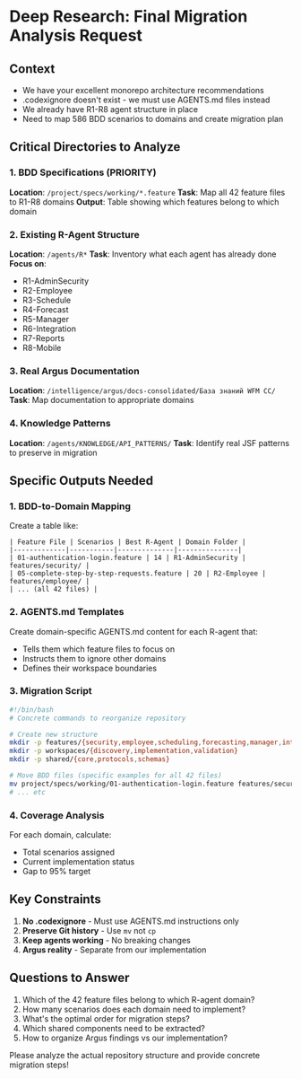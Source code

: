 # Deep Research: Final Migration Analysis Request

## Context
- We have your excellent monorepo architecture recommendations
- .codexignore doesn't exist - we must use AGENTS.md files instead
- We already have R1-R8 agent structure in place
- Need to map 586 BDD scenarios to domains and create migration plan

## Critical Directories to Analyze

### 1. BDD Specifications (PRIORITY)
**Location**: `/project/specs/working/*.feature`
**Task**: Map all 42 feature files to R1-R8 domains
**Output**: Table showing which features belong to which domain

### 2. Existing R-Agent Structure  
**Location**: `/agents/R*`
**Task**: Inventory what each agent has already done
**Focus on**:
- R1-AdminSecurity
- R2-Employee
- R3-Schedule
- R4-Forecast
- R5-Manager
- R6-Integration
- R7-Reports
- R8-Mobile

### 3. Real Argus Documentation
**Location**: `/intelligence/argus/docs-consolidated/База знаний WFM CC/`
**Task**: Map documentation to appropriate domains

### 4. Knowledge Patterns
**Location**: `/agents/KNOWLEDGE/API_PATTERNS/`
**Task**: Identify real JSF patterns to preserve in migration

## Specific Outputs Needed

### 1. BDD-to-Domain Mapping
Create a table like:
```
| Feature File | Scenarios | Best R-Agent | Domain Folder |
|-------------|-----------|--------------|---------------|
| 01-authentication-login.feature | 14 | R1-AdminSecurity | features/security/ |
| 05-complete-step-by-step-requests.feature | 20 | R2-Employee | features/employee/ |
| ... (all 42 files) |
```

### 2. AGENTS.md Templates
Create domain-specific AGENTS.md content for each R-agent that:
- Tells them which feature files to focus on
- Instructs them to ignore other domains
- Defines their workspace boundaries

### 3. Migration Script
```bash
#!/bin/bash
# Concrete commands to reorganize repository

# Create new structure
mkdir -p features/{security,employee,scheduling,forecasting,manager,integration,reporting,mobile}
mkdir -p workspaces/{discovery,implementation,validation}
mkdir -p shared/{core,protocols,schemas}

# Move BDD files (specific examples for all 42 files)
mv project/specs/working/01-authentication-login.feature features/security/
# ... etc
```

### 4. Coverage Analysis
For each domain, calculate:
- Total scenarios assigned
- Current implementation status
- Gap to 95% target

## Key Constraints

1. **No .codexignore** - Must use AGENTS.md instructions only
2. **Preserve Git history** - Use `mv` not `cp`
3. **Keep agents working** - No breaking changes
4. **Argus reality** - Separate from our implementation

## Questions to Answer

1. Which of the 42 feature files belong to which R-agent domain?
2. How many scenarios does each domain need to implement?
3. What's the optimal order for migration steps?
4. Which shared components need to be extracted?
5. How to organize Argus findings vs our implementation?

Please analyze the actual repository structure and provide concrete migration steps!